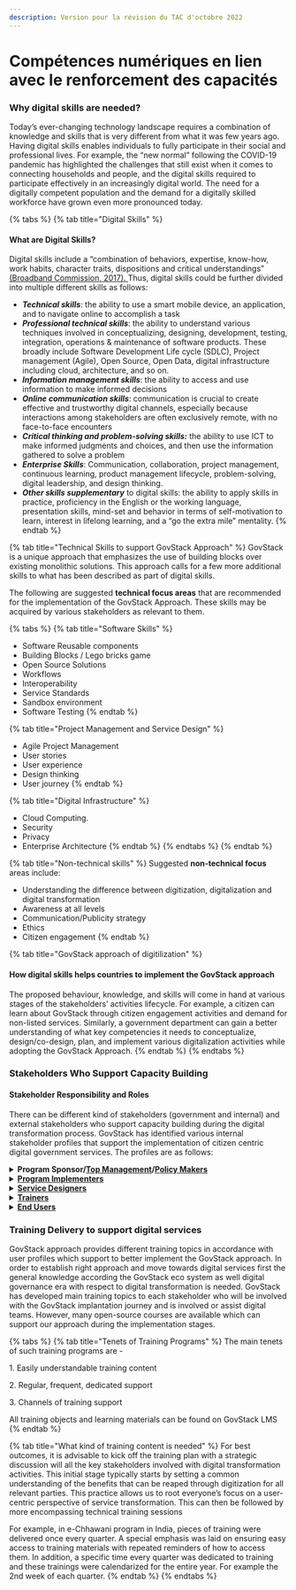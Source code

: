 ```yaml
---
description: Version pour la révision du TAC d'octobre 2022
---
```


# Compétences numériques en lien avec le renforcement des capacités

### Why digital skills are needed? &#x20;

Today’s ever-changing technology landscape requires a combination of knowledge and skills that is very different from what it was few years ago. Having digital skills enables individuals to fully participate in their social and professional lives. For example, the “new normal” following the COVID-19 pandemic has highlighted the challenges that still exist when it comes to connecting households and people, and the digital skills required to participate effectively in an increasingly digital world. The need for a digitally competent population and the demand for a digitally skilled workforce have grown even more pronounced today.

{% tabs %}
{% tab title="Digital Skills" %}
#### What are Digital Skills?&#x20;

Digital skills include a “combination of behaviors, expertise, know-how, work habits, character traits, dispositions and critical understandings” [(Broadband Commission, 2017). ](https://www.broadbandcommission.org/Documents/publications/WG-Education-Report2017.pdf)Thus, digital skills could be further divided into multiple different skills as follows: &#x20;

* _**Technical skills**_: the ability to use a smart mobile device, an application, and to navigate online to accomplish a task &#x20;
* _**Professional technical skills**_: the ability to understand various techniques involved in conceptualizing, designing, development, testing, integration, operations & maintenance of software products. These broadly include Software Development Life cycle (SDLC), Project management (Agile), Open Source, Open Data, digital infrastructure including cloud, architecture, and so on.&#x20;
* _**Information management skills**_: the ability to access and use information to make informed decisions &#x20;
* _**Online communication skills**_: communication is crucial to create effective and trustworthy digital channels, especially because interactions among stakeholders are often exclusively remote, with no face-to-face encounters &#x20;
* _**Critical thinking and problem-solving skills:**_ the ability to use ICT to make informed judgments and choices, and then use the information gathered to solve a problem &#x20;
* _**Enterprise Skills**_: Communication, collaboration, project management, continuous learning, product management lifecycle, problem-solving, digital leadership, and design thinking.&#x20;
* _**Other skills supplementary**_ to digital skills: the ability to apply skills in practice, proficiency in the English or the working language, presentation skills, mind-set and behavior in terms of self-motivation to learn, interest in lifelong learning, and a “go the extra mile” mentality.
{% endtab %}

{% tab title="Technical Skills to support GovStack Approach" %}
GovStack is a unique approach that emphasizes the use of building blocks over existing monolithic solutions. This approach calls for a few more additional skills to what has been described as part of digital skills.

The following are suggested **technical focus areas** that are recommended for the implementation of the GovStack Approach. These skills may be acquired by various stakeholders as relevant to them.&#x20;

{% tabs %}
{% tab title="Software Skills" %}
* Software Reusable components&#x20;
* Building Blocks / Lego bricks game&#x20;
* Open Source Solutions&#x20;
* Workflows&#x20;
* Interoperability&#x20;
* Service Standards
* Sandbox environment&#x20;
* Software Testing&#x20;
{% endtab %}

{% tab title="Project Management and Service Design" %}
* Agile Project Management&#x20;
* User stories&#x20;
* User experience&#x20;
* Design thinking&#x20;
* User journey&#x20;
{% endtab %}

{% tab title="Digital Infrastructure" %}
* Cloud Computing.&#x20;
* Security&#x20;
* Privacy&#x20;
* Enterprise Architecture&#x20;
{% endtab %}
{% endtabs %}
{% endtab %}

{% tab title="Non-technical skills" %}
&#x20; Suggested **non-technical focus** areas include:

* Understanding the difference between digitization, digitalization and digital transformation&#x20;
* Awareness at all levels&#x20;
* Communication/Publicity strategy&#x20;
* Ethics&#x20;
* Citizen engagement
{% endtab %}

{% tab title="GovStack approach of digitilization" %}
#### How digital skills helps countries to implement the GovStack approach

The proposed behaviour, knowledge, and skills will come in hand at various stages of the stakeholders’ activities lifecycle. For example, a citizen can learn about GovStack through citizen engagement activities and demand for non-listed services. Similarly, a government department can gain a better understanding of what key competencies it needs to conceptualize, design/co-design, plan, and implement various digitalization activities while adopting the GovStack Approach.
{% endtab %}
{% endtabs %}

### Stakeholders Who Support Capacity Building

#### Stakeholder Responsibility and Roles

There can be different kind of stakeholders (government and internal) and external stakeholders who support capacity building during the digital transformation process. GovStack has identified various internal stakeholder profiles that support the implementation of citizen centric digital government services. The profiles are as follows:&#x20;

<details>

<summary> <strong>Program Sponsor/</strong><a href="https://govstack.gitbook.io/implementation-playbook/govstack-implementation-playbook/annex/govstack-user-profiles-taxonomy#top-management"><strong>Top Management</strong></a><strong>/</strong><a href="https://govstack.gitbook.io/implementation-playbook/govstack-implementation-playbook/annex/govstack-user-profiles-taxonomy#policy-makers"><strong>Policy Makers</strong></a> </summary>

Their main function is as decision-makers in national or regional governments, and head government entities. They perform legislative duties and are in charge of the long-term planning for the government ministries.&#x20;

On the other hand, policy officials research, analyze and develop policies in various public sectors, and shape and implement these policies to improve the existing regulation around the sector. They evaluate effects of existing policies and report findings to the government and members of the public. Policy officers work closely with partners, external organizations or other stakeholders and provide them with regular updates.&#x20;

</details>

<details>

<summary><a href="https://govstack.gitbook.io/implementation-playbook/govstack-implementation-playbook/annex/govstack-user-profiles-taxonomy#middle-and-lower-management"><strong>Program Implementers</strong> </a></summary>

Program implementers, also known as middle managers plan, organize, direct, control and coordinate various departments within the government such as administrative, digital transformation, human resource, public relations, accounting and finance etc. They take directives from the top managers, implement the strategies and supervise the operations of their entities at the national and regional levels. They also coordinate between the top and lower levels of management to ensure the set targets are met.&#x20;

The ICT professionals undertake various leadership activities (e.g., planning, coordination, and direction) across information technology subfields.

</details>

<details>

<summary><a href="https://govstack.gitbook.io/implementation-playbook/govstack-implementation-playbook/annex/govstack-user-profiles-taxonomy#service-design"><strong>Service Designers</strong></a> </summary>

Service designers are responsible for planning the entire lifecycle of a product or service. This may involve creating or transforming the catalog of products and services delivered by different government departments.&#x20;

</details>

<details>

<summary><a href="https://govstack.gitbook.io/implementation-playbook/govstack-implementation-playbook/annex/govstack-user-profiles-taxonomy#trainers"><strong>Trainers</strong></a></summary>

Trainers are responsible for creating, preparing, and/or delivering professional education programs. These programs are frequently tailored to meet organizational training needs. Moreover, trainers can also carry out research activities and advise policy-makers in connection with education issues.

</details>

<details>

<summary><a href="https://govstack.gitbook.io/implementation-playbook/govstack-implementation-playbook/annex/govstack-user-profiles-taxonomy#end-users-1"><strong>End Users</strong></a></summary>

These are the actual users of applications. These are people who either a) deliver services directly or indirectly to the end beneficiaries or b) are recipients of the services. These include employees and citizens.&#x20;

</details>

### Training Delivery to support digital services

GovStack approach provides different training topics in accordance with user profiles which support to better implement the GovStack approach. In order to establish right approach and move towards digital services first the general knowledge according the GovStack eco system as well digital governance era with respect to digital transformation is needed. GovStack has developed main training topics to each stakeholder who will be involved with the GovStack implantation journey and is involved or assist digital teams. However, many open-source courses are available which can support our approach during the implementation stages.&#x20;

{% tabs %}
{% tab title="Tenets of Training Programs" %}
The main tenets of such training programs are - &#x20;

1\. Easily understandable training content&#x20;

2\. Regular, frequent, dedicated support&#x20;

3\. Channels of training support&#x20;

All training objects and learning materials can be found on GovStack LMS
{% endtab %}

{% tab title="What kind of training content is needed" %}
For best outcomes, it is advisable to kick off the training plan with a strategic discussion will all the key stakeholders involved with digital transformation activities. This initial stage typically starts by setting a common understanding of the benefits that can be reaped through digitization for all relevant parties. This practice allows us to root everyone’s focus on a user-centric perspective of service transformation. This can then be followed by more encompassing technical training sessions

For example, in e-Chhawani program in India, pieces of training were delivered once every quarter. A special emphasis was laid on ensuring easy access to training materials with repeated reminders of how to access them. In addition, a specific time every quarter was dedicated to training and these trainings were calendarized for the entire year. For example the 2nd week of each quarter.&#x20;
{% endtab %}
{% endtabs %}
